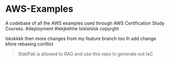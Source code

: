 # AWS-Examples
A codebase of all the AWS examples used through AWS Certification Study Courses.
#deployment
#lekjkehhe
lslslslslsk
copyrght

lskskkkk
then more changes from my feature branch too
lh
add change bfore rebasing conflict
> StakPak is allowed to RAG and use this repo to generate out IaC
